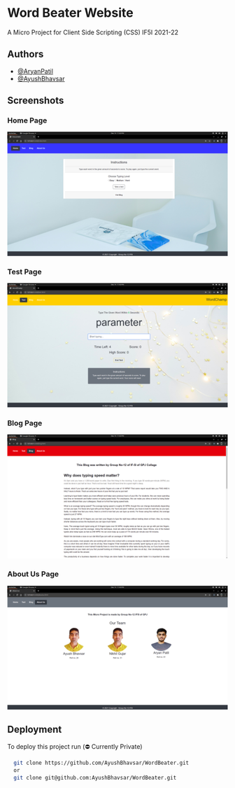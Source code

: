 
# Word Beater Website

A Micro Project for Client Side Scripting (CSS) IF5I 2021-22


## Authors

- [@AryanPatil](https://www.github.com/AryanP45)
- [@AyushBhavsar](https://www.github.com/AyushBhavsar)
## Screenshots
### Home Page
![Home Page](readmeImg/ss1.png)

### Test Page
![Test Page](readmeImg/ss2.png)

### Blog Page
![Blog Page](readmeImg/ss3.png)

### About Us Page
![AboutUs Page](readmeImg/ss4.png)

## Deployment

To deploy this project run
(:no_entry: Currently Private) 

```bash
  git clone https://github.com/AyushBhavsar/WordBeater.git
  or
  git clone git@github.com:AyushBhavsar/WordBeater.git
```

